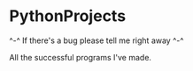 # PythonProjects
^-^ If there's a bug please tell me right away ^-^

All the successful programs I've made.
